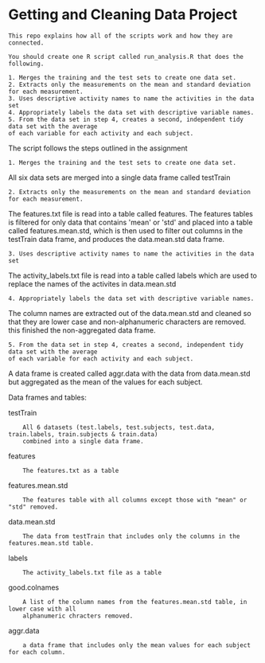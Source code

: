 # Getting and Cleaning Data Project

    This repo explains how all of the scripts work and how they are connected.

    You should create one R script called run_analysis.R that does the following.

    1. Merges the training and the test sets to create one data set.
    2. Extracts only the measurements on the mean and standard deviation for each measurement.
    3. Uses descriptive activity names to name the activities in the data set
    4. Appropriately labels the data set with descriptive variable names.
    5. From the data set in step 4, creates a second, independent tidy data set with the average 
    of each variable for each activity and each subject.
    

The script follows the steps outlined in the assignment

    1. Merges the training and the test sets to create one data set.

All six data sets are merged into a single data frame called testTrain

    2. Extracts only the measurements on the mean and standard deviation for each measurement.
    
The features.txt file is read into a table called features.
The features tables is filtered for only data that contains 'mean' or 'std' and placed into a table
called features.mean.std, which is then used to filter out columns in the testTrain data frame, and produces the data.mean.std data frame.
    
    3. Uses descriptive activity names to name the activities in the data set
    
The activity_labels.txt file is read into a table called labels which are used to replace the names of the activites in data.mean.std
    
    4. Appropriately labels the data set with descriptive variable names.

The column names are extracted out of the data.mean.std and cleaned so that they are lower case and non-alphanumeric
characters are removed. this finished the non-aggregated data frame.
    
    5. From the data set in step 4, creates a second, independent tidy data set with the average 
    of each variable for each activity and each subject.
    
A data frame is created called aggr.data with the data from data.mean.std but aggregated as the mean of the values for each subject. 


Data frames and tables:

testTrain

        All 6 datasets (test.labels, test.subjects, test.data, train.labels, train.subjects & train.data)
        combined into a single data frame.

features

        The features.txt as a table

features.mean.std

        The features table with all columns except those with "mean" or "std" removed.

data.mean.std

        The data from testTrain that includes only the columns in the features.mean.std table.

labels

        The activity_labels.txt file as a table

good.colnames

        A list of the column names from the features.mean.std table, in lower case with all 
        alphanumeric chracters removed.

aggr.data

        a data frame that includes only the mean values for each subject for each column.


